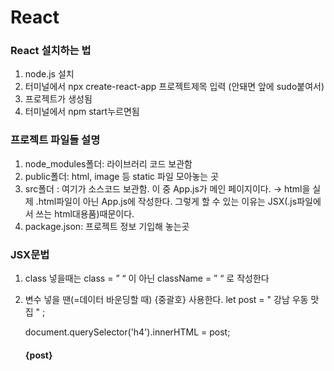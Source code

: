 # React

### React 설치하는 법
1. node.js 설치
2. 터미널에서 npx create-react-app 프로젝트제목 입력 (안돼면 앞에 sudo붙여서)
3. 프로젝트가 생성됨
4. 터미널에서 npm start누르면됨
### 프로젝트 파일들 설명
1. node_modules폴더: 라이브러리 코드 보관함
2. public폴더: html, image 등 static 파일 모아놓는 곳
3. src폴더 : 여기가 소스코드 보관함. 이 중 App.js가 메인 페이지이다.
→ html을 실제 .html파일이 아닌 App.js에 작성한다. 그렇게 할 수 있는 이유는 JSX(.js파일에서 쓰는 html대용품)때문이다.
4. package.json: 프로젝트 정보 기입해 놓는곳
### JSX문법
1. class 넣을때는 class = ” “ 이 아닌 className = ”  “ 로 작성한다
2. 변수 넣을 땐(=데이터 바운딩할 때) {중괄호} 사용한다.
   let post = " 강남 우동 맛집 " ;

   
   document.querySelector('h4').innerHTML = post;

   
   <h4>{post}</h4>
